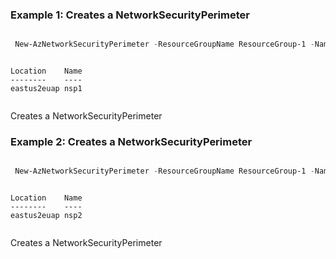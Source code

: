 ### Example 1: Creates a NetworkSecurityPerimeter
```powershell

 New-AzNetworkSecurityPerimeter -ResourceGroupName ResourceGroup-1 -Name nsp1 -Location eastus2euap

```

```output

Location    Name
--------    ----
eastus2euap nsp1


```
Creates a NetworkSecurityPerimeter

### Example 2: Creates a NetworkSecurityPerimeter
```powershell

 New-AzNetworkSecurityPerimeter -ResourceGroupName ResourceGroup-1 -Name nsp2 -Location eastus2euap

```

```output

Location    Name
--------    ----
eastus2euap nsp2


```
Creates a NetworkSecurityPerimeter
